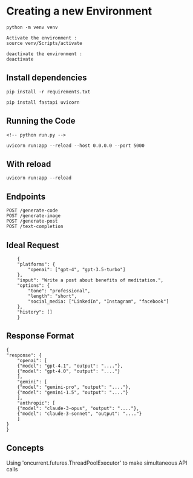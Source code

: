 # Creating a new Environment

    python -m venv venv

    Activate the environment : 
    source venv/Scripts/activate

    deactivate the environment : 
    deactivate

## Install dependencies

    pip install -r requirements.txt

    pip install fastapi uvicorn

## Running the Code
    <!-- python run.py -->
    
    uvicorn run:app --reload --host 0.0.0.0 --port 5000

## With reload

    uvicorn run:app --reload

## Endpoints

    POST /generate-code
    POST /generate-image
    POST /generate-post
    POST /text-completion

## Ideal Request

        {
        "platforms": {
            "openai": ["gpt-4", "gpt-3.5-turbo"]
        },
        "input": "Write a post about benefits of meditation.",
        "options": {
            "tone": "professional",
            "length": "short",
            "social_media: ["LinkedIn", "Instagram", "facebook"]
        },
        "history": []
        }

    
## Response Format

    {
    "response": {
        "openai": [
        {"model": "gpt-4.1", "output": "...."},
        {"model": "gpt-4.0", "output": "...."}
        ],
        "gemini": [
        {"model": "gemini-pro", "output": "...."},
        {"model": "gemini-1.5", "output": "...."}
        ],
        "anthropic": [
        {"model": "claude-3-opus", "output": "...."},
        {"model": "claude-3-sonnet", "output": "...."}
        ]
    }
    }
        

## Concepts
  
  Using 'oncurrent.futures.ThreadPoolExecutor' to make simultaneous API calls
